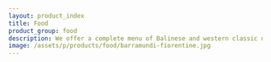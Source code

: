 ```yaml
---
layout: product_index
title: Food
product_group: food
description: We offer a complete menu of Balinese and western classic dishes prepared using organic ingredients and our best care.
image: /assets/p/products/food/barramundi-fiorentine.jpg
---
```

